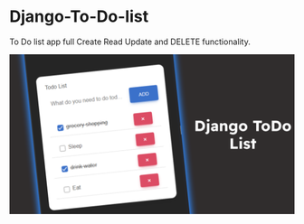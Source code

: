 # Django-To-Do-list
To Do list app full Create Read Update and DELETE functionality.

![DEMO](Screenshot.png)